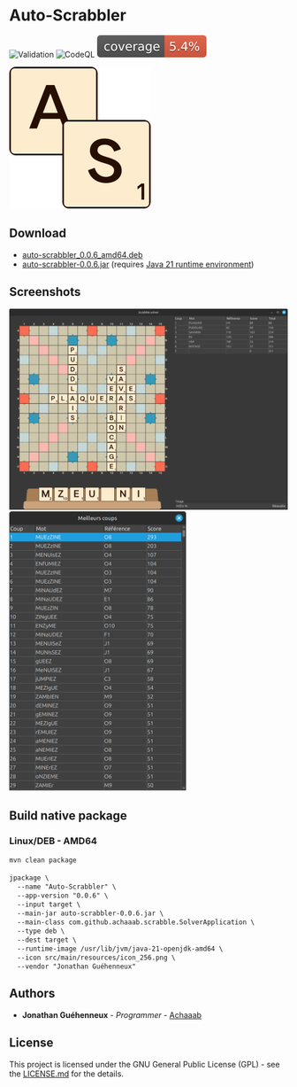 # Auto-Scrabbler
![Validation](https://github.com/Achaaab/auto-scrabbler/actions/workflows/validation.yaml/badge.svg)
![CodeQL](https://github.com/Achaaab/auto-scrabbler/actions/workflows/github-code-scanning/codeql/badge.svg)
![Coverage](.github/badges/jacoco.svg)

<img src="src/main/resources/icon_256.png" width="256" alt="Auto-Scrabbler icon"/>

## Download

* [auto-scrabbler_0.0.6_amd64.deb](https://github.com/Achaaab/auto-scrabbler/releases/download/0.0.6/auto-scrabbler_0.0.6_amd64.deb)
* [auto-scrabbler-0.0.6.jar](https://github.com/Achaaab/auto-scrabbler/releases/download/0.0.6/auto-scrabbler-0.0.6.jar) (requires [Java 21 runtime environment](https://adoptium.net/fr/temurin/releases/?package=jre&version=21))

## Screenshots
<img src="data/screenshots/french_duplicate.png" width="1024" alt="gameplay screenshot"/>
<img src="data/screenshots/french_duplicate_solve.png" width="320" alt="about screenshot"/>

## Build native package

### Linux/DEB - AMD64

```shell
mvn clean package

jpackage \
  --name "Auto-Scrabbler" \
  --app-version "0.0.6" \
  --input target \
  --main-jar auto-scrabbler-0.0.6.jar \
  --main-class com.github.achaaab.scrabble.SolverApplication \
  --type deb \
  --dest target \
  --runtime-image /usr/lib/jvm/java-21-openjdk-amd64 \
  --icon src/main/resources/icon_256.png \
  --vendor "Jonathan Guéhenneux"
```

## Authors
* **Jonathan Guéhenneux** - *Programmer* - [Achaaab](https://github.com/Achaaab)

## License
This project is licensed under the GNU General Public License (GPL) - see the [LICENSE.md](LICENSE.md) for the details.
